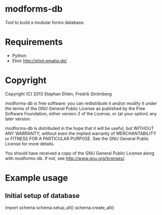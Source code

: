 modforms-db
===========

Tool to build a modular forms database.

Requirements
============

* Python
* Elixir http://elixir.ematia.de/ 

Copyright
===========
Copyright (C) 2013 Stephan Ehlen, Fredrik Strömberg

modforms-db is free software: you can redistribute it and/or modify
it under the terms of the GNU General Public License as published by
the Free Software Foundation, either version 2 of the License, or
(at your option) any later version.

modforms-db is distributed in the hope that it will be useful,
but WITHOUT ANY WARRANTY; without even the implied warranty of
MERCHANTABILITY or FITNESS FOR A PARTICULAR PURPOSE.  See the
GNU General Public License for more details.

You should have received a copy of the GNU General Public License
along with modforms-db.  If not, see <http://www.gnu.org/licenses/>.

Example usage
==============


## Initial setup of database

import schema
schema.setup_all()
schema.create_all()

